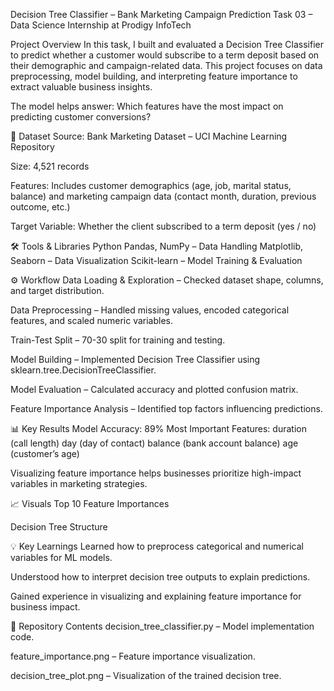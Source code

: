 Decision Tree Classifier – Bank Marketing Campaign Prediction
Task 03 – Data Science Internship at Prodigy InfoTech

Project Overview
In this task, I built and evaluated a Decision Tree Classifier to predict whether a customer would subscribe to a term deposit based on their demographic and campaign-related data. This project focuses on data preprocessing, model building, and interpreting feature importance to extract valuable business insights.

The model helps answer:
Which features have the most impact on predicting customer conversions?

📂 Dataset
Source: Bank Marketing Dataset – UCI Machine Learning Repository

Size: 4,521 records

Features: Includes customer demographics (age, job, marital status, balance) and marketing campaign data (contact month, duration, previous outcome, etc.)

Target Variable: Whether the client subscribed to a term deposit (yes / no)

🛠️ Tools & Libraries
Python
Pandas, NumPy – Data Handling
Matplotlib, Seaborn – Data Visualization
Scikit-learn – Model Training & Evaluation

⚙️ Workflow
Data Loading & Exploration – Checked dataset shape, columns, and target distribution.

Data Preprocessing – Handled missing values, encoded categorical features, and scaled numeric variables.

Train-Test Split – 70-30 split for training and testing.

Model Building – Implemented Decision Tree Classifier using sklearn.tree.DecisionTreeClassifier.

Model Evaluation – Calculated accuracy and plotted confusion matrix.

Feature Importance Analysis – Identified top factors influencing predictions.

📊 Key Results
Model Accuracy: 89%
Most Important Features:
duration (call length)
day (day of contact)
balance (bank account balance)
age (customer’s age)

Visualizing feature importance helps businesses prioritize high-impact variables in marketing strategies.

📈 Visuals
Top 10 Feature Importances

Decision Tree Structure

💡 Key Learnings
Learned how to preprocess categorical and numerical variables for ML models.

Understood how to interpret decision tree outputs to explain predictions.

Gained experience in visualizing and explaining feature importance for business impact.

🔗 Repository Contents
decision_tree_classifier.py – Model implementation code.

feature_importance.png – Feature importance visualization.

decision_tree_plot.png – Visualization of the trained decision tree.
